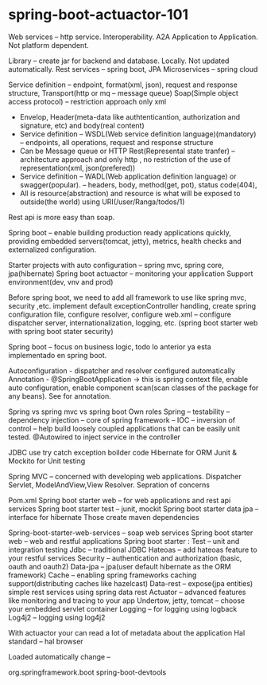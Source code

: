# spring-boot-actuactor-101


Web services – http service. Interoperability. A2A  Application to Application. Not platform dependent.

Library – create jar for backend and database. Locally. Not updated automatically. 
Rest services – spring boot, JPA
Microservices – spring cloud


Service definition – endpoint, format(xml, json), request and response structure, Transport(http or mq – message queue)
Soap(Simple object access protocol) – restriction approach only xml
-	Envelop, Header(meta-data like authtenticantion, authorization and signature, etc) and body(real content)
-	Service definition – WSDL(Web service definition language)(mandatory) – endpoints, all operations, request and response structure
-	Can be Message queue or HTTP
Rest(Represental state tranfer) – architecture approach and only http , no restriction of the use of representation(xml, json(prefered))
-	Service definition – WADL(Web application definition language) or swagger(popular). – headers, body, method(get, pot), status code(404), 
-	All is resource(abstraction) and resource is what will be exposed to outside(the world) using URI(/user/Ranga/todos/1)

Rest api is more easy than soap.

Spring boot – enable building production ready applications quickly, providing embedded servers(tomcat, jetty), metrics, health checks and externalized configuration.

Starter projects with auto configuration – spring mvc, spring core, jpa(hibernate)
Spring boot actuactor – monitoring your application
Support environment(dev, vnv and prod)

Before spring boot, we need to add all framework to use like spring mvc, security ,etc. implement default exceptionController handling, create spring configuration file, configure resolver, configure web.xml – configure dispatcher server, internationalization, logging, etc. (spring boot starter web with spring boot stater security)

Spring boot – focus on business logic, todo lo anterior ya esta implementado en spring boot.

Autoconfiguration  - dispatcher and resolver configured automatically
Annotation - @SpringBootApplication -> this is spring context file, enable auto configuration, enable component scan(scan classes of the package for any beans). See for annotation.

Spring vs spring mvc vs spring boot
Own roles
Spring – testability – dependency injection – core of spring framework – IOC – inversion of control – help build loosely coupled applications that can be easily unit tested.  @Autowired to inject service in the controller

JDBC use try catch exception boilder code
Hibernate for ORM
Junit & Mockito for Unit testing

Spring MVC – concerned with developing web applications. Dispatcher Servlet, ModelAndView,View Resolver. Sepration of concerns

Pom.xml
Spring boot starter web – for web applications and rest api services
Spring boot starter test – junit, mockit
Spring boot starter data jpa – interface for hibernate
Those create maven dependencies


Spring-boot-starter-web-services – soap web services
Spring boot starter web – web and restful applications
Spring boot starter :
	Test – unit and integration testing
	Jdbc – traditional JDBC
	Hateoas – add hateoas feature to your restful services
	Security – authentication and authorization (basic, oauth and oauth2)
	Data-jpa – jpa(user default hibernate as the ORM framework) 
	Cache – enabling spring frameworks caching support(distributing caches like hazelcast)
	Data-rest – expose(jpa entities) simple rest services using spring data rest
	Actuator – advanced features like monitoring and tracing to your app
	Undertow, jetty, tomcat – choose your embedded servlet container
Logging – for logging using logback
	Log4j2 – logging using log4j2

With actuactor your can read a lot of metadata about the application
Hal standard – hal browser

Loaded automatically change – 

<dependency>
    <groupId>org.springframework.boot</groupId>
    <artifactId>spring-boot-devtools</artifactId>
</dependency>

